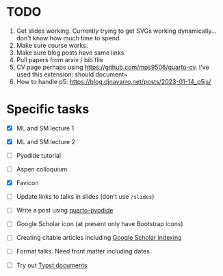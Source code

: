 
# TODO

1. Get slides working. Currently trying to get SVGs working dynamically... don't know how much time to spend
2. Make sure course works. 
3. Make sure blog posts have same links 
4. Pull papers from arxiv / bib file
5. CV page perhaps using https://github.com/mps9506/quarto-cv. I've used this extension: should document~
6. How to handle p5: https://blog.djnavarro.net/posts/2023-01-14_p5js/

# Specific tasks

- [X] ML and SM lecture 1
- [X] ML and SM lecture 2
- [ ] Pyodide tutorial
- [ ] Aspen colloquium
- [X] Favicon
- [ ] Update links to talks in slides (don't use `/slides`)
- [ ] Write a post using [quarto-pyodide](https://quarto.thecoatlessprofessor.com/pyodide/)
- [ ] Google Scholar icon (at present only have Bootstrap icons)
- [ ] Creating citable articles including [Google Scholar indexing](https://quarto.org/docs/authoring/create-citeable-articles.html#google-scholar)

- [ ] Format talks. Need front matter including dates
- [ ] Try out [Typst documents](https://quarto.org/docs/output-formats/typst.html)